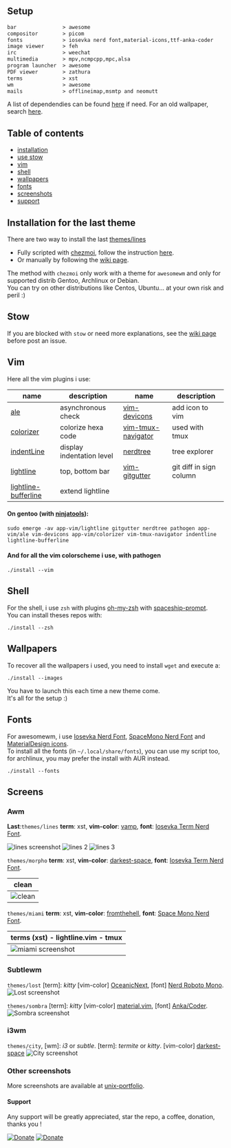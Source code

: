 ## Setup

```txt                              
bar               > awesome
compositor        > picom
fonts             > iosevka nerd font,material-icons,ttf-anka-coder
image viewer      > feh
irc               > weechat
multimedia        > mpv,ncmpcpp,mpc,alsa
program launcher  > awesome
PDF viewer        > zathura
terms             > xst
wm                > awesome
mails             > offlineimap,msmtp and neomutt
```
A list of dependendies can be found [here](https://raw.githubusercontent.com/szorfein/dotfiles/master/hidden-stuff/dependencies-list.txt) if need. For an old wallpaper, search [here](https://raw.githubusercontent.com/szorfein/dotfiles/master/hidden-stuff/wallpapers-list.txt).

## Table of contents
- [installation](#installation-for-the-last-theme)
- [use stow](#howto-stow)
- [vim](#vim)
- [shell](#shell)
- [wallpapers](#wallpapers)
- [fonts](#fonts)
- [screenshots](#screens)
- [support](#support)

## Installation for the last theme
There are two way to install the last [themes/lines](#screens)
+ Fully scripted with [chezmoi](https://www.chezmoi.io/), follow the instruction [here](https://github.com/szorfein/dots).
+ Or manually by following the [wiki page](https://github.com/szorfein/dotfiles/wiki/theme-awesome).

The method with `chezmoi` only work with a theme for `awesomewm` and only for supported distrib Gentoo, Archlinux or Debian.  
You can try on other distributions like Centos, Ubuntu... at your own risk and peril :)

## Stow
If you are blocked with `stow` or need more explanations, see the [wiki page](https://github.com/szorfein/dotfiles/wiki/stow) before post an issue.  

## Vim
Here all the vim plugins i use:

| name | description | name | description
| --- | --- | --- | --- |
|[ale](https://github.com/w0rp/ale) | asynchronous check |[vim-devicons](https://github.com/ryanoasis/vim-devicons) | add icon to vim |
|[colorizer](https://github.com/lilydjwg/colorizer) | colorize hexa code |[vim-tmux-navigator](https://github.com/christoomey/vim-tmux-navigator) | used with tmux |
|[indentLine](https://github.com/Yggdroot/indentLine) | display indentation level |[nerdtree](https://github.com/scrooloose/nerdtree) | tree explorer |
|[lightline](https://github.com/itchyny/lightline.vim) | top, bottom bar |[vim-gitgutter](https://github.com/airblade/vim-gitgutter) | git diff in sign column |[nerdtree](https://github.com/scrooloose/nerdtree) | tree explorer |
|[lightline-bufferline](https://github.com/mengelbrecht/lightline-bufferline) | extend lightline | | |

#### On gentoo (with [ninjatools](https://github.com/szorfein/ninjatools)):
    sudo emerge -av app-vim/lightline gitgutter nerdtree pathogen app-vim/ale vim-devicons app-vim/colorizer vim-tmux-navigator indentline lightline-bufferline

#### And for all the vim colorscheme i use, with pathogen
    ./install --vim

## Shell
For the shell, i use `zsh` with plugins [oh-my-zsh](https://github.com/robbyrussell/oh-my-zsh) with [spaceship-prompt](https://github.com/denysdovhan/spaceship-prompt).  
You can install theses repos with:

    ./install --zsh

## Wallpapers
To recover all the wallpapers i used, you need to install `wget` and execute a:

    ./install --images

You have to launch this each time a new theme come.  
It's all for the setup :)

## Fonts
For awesomewm, i use [Iosevka Nerd Font](https://github.com/ryanoasis/nerd-fonts/tree/master/patched-fonts/Iosevka), [SpaceMono Nerd Font](https://github.com/ryanoasis/nerd-fonts/tree/master/patched-fonts/SpaceMono) and [MaterialDesign icons](https://github.com/Templarian/MaterialDesign-Webfont).  
To install all the fonts (in `~/.local/share/fonts`), you can use my script too, for archlinux, you may prefer the install with AUR instead.

    ./install --fonts

## Screens

### Awm

**Last**:`themes/lines` **term**: xst, **vim-color**: [vamp](https://github.com/szorfein/vamp.vim), **font**: [Iosevka Term Nerd Font](http://nerdfonts.com/#downloads).

![lines screenshot](https://github.com/szorfein/unix-portfolio/raw/master/lines/monitor.png)
![lines 2](https://github.com/szorfein/unix-portfolio/raw/master/lines/full.png)
![lines 3](https://github.com/szorfein/unix-portfolio/raw/master/lines/start-screen.png)

`themes/morpho` **term**: xst, **vim-color**: [darkest-space](https://github.com/szorfein/darkest-space), **font**: [Iosevka Term Nerd Font](http://nerdfonts.com/#downloads).

| clean |
| --- |
| ![clean](https://github.com/szorfein/unix-portfolio/raw/master/morpho/clean.png "morpho clean") |

`themes/miami` **term**: xst, **vim-color**: [fromthehell](https://github.com/szorfein/fromthehell.vim), **font**: [Space Mono Nerd Font](http://nerdfonts.com/#downloads).

| terms (xst) - lightline.vim - tmux |
| --- |
| ![miami screenshot](https://github.com/szorfein/unix-portfolio/raw/master/miami/terms.png "Miami") |

### Subtlewm

`themes/lost` [term]: *kitty* [vim-color] [OceanicNext](https://github.com/mhartington/oceanic-next), [font] [Nerd Roboto Mono](http://nerdfonts.com/#downloads).   
![Lost screenshot](https://raw.githubusercontent.com/szorfein/dotfiles/master/screenshots/lost.jpg "lost")  

`themes/sombra` [term]: *kitty* [vim-color] [material.vim](https://github.com/kaicataldo/material.vim.git), [font] [Anka/Coder](https://code.google.com/archive/p/anka-coder-fonts).   
![Sombra screenshot](https://raw.githubusercontent.com/szorfein/dotfiles/master/screenshots/sombra.jpg "sombra")  

### i3wm

`themes/city`, [wm]: *i3* or *subtle*. [term]: *termite* or *kitty*. [vim-color] [darkest-space](https://github.com/szorfein/darkest-space)
![City screenshot](https://raw.githubusercontent.com/szorfein/dotfiles/master/screenshots/city.jpg "city")

### Other screenshots
More screenshots are available at [unix-portfolio](https://github.com/szorfein/unix-portfolio).

#### Support
Any support will be greatly appreciated, star the repo, a coffee, donation, thanks you !

[![Donate](https://img.shields.io/badge/don-liberapay-1ba9a4)](https://liberapay.com/szorfein) [![Donate](https://img.shields.io/badge/don-patreon-ab69f4)](https://www.patreon.com/szorfein)
